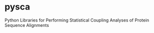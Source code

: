 pysca
=====

Python Libraries for Performing Statistical Coupling Analyses of Protein Sequence Alignments
